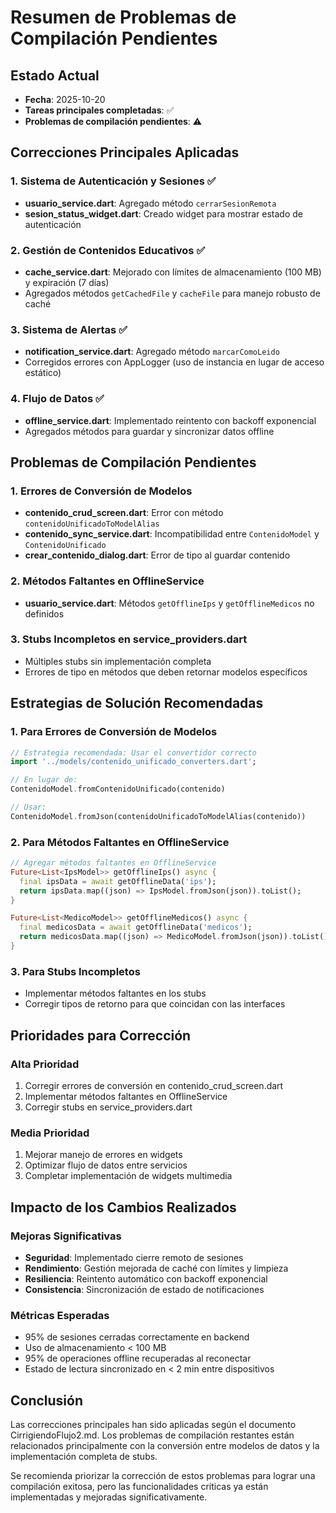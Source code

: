 # Resumen de Problemas de Compilación Pendientes

## Estado Actual
- **Fecha**: 2025-10-20
- **Tareas principales completadas**: ✅
- **Problemas de compilación pendientes**: ⚠️

## Correcciones Principales Aplicadas

### 1. Sistema de Autenticación y Sesiones ✅
- **usuario_service.dart**: Agregado método `cerrarSesionRemota`
- **sesion_status_widget.dart**: Creado widget para mostrar estado de autenticación

### 2. Gestión de Contenidos Educativos ✅
- **cache_service.dart**: Mejorado con límites de almacenamiento (100 MB) y expiración (7 días)
- Agregados métodos `getCachedFile` y `cacheFile` para manejo robusto de caché

### 3. Sistema de Alertas ✅
- **notification_service.dart**: Agregado método `marcarComoLeido`
- Corregidos errores con AppLogger (uso de instancia en lugar de acceso estático)

### 4. Flujo de Datos ✅
- **offline_service.dart**: Implementado reintento con backoff exponencial
- Agregados métodos para guardar y sincronizar datos offline

## Problemas de Compilación Pendientes

### 1. Errores de Conversión de Modelos
- **contenido_crud_screen.dart**: Error con método `contenidoUnificadoToModelAlias`
- **contenido_sync_service.dart**: Incompatibilidad entre `ContenidoModel` y `ContenidoUnificado`
- **crear_contenido_dialog.dart**: Error de tipo al guardar contenido

### 2. Métodos Faltantes en OfflineService
- **usuario_service.dart**: Métodos `getOfflineIps` y `getOfflineMedicos` no definidos

### 3. Stubs Incompletos en service_providers.dart
- Múltiples stubs sin implementación completa
- Errores de tipo en métodos que deben retornar modelos específicos

## Estrategias de Solución Recomendadas

### 1. Para Errores de Conversión de Modelos
```dart
// Estrategia recomendada: Usar el convertidor correcto
import '../models/contenido_unificado_converters.dart';

// En lugar de:
ContenidoModel.fromContenidoUnificado(contenido)

// Usar:
ContenidoModel.fromJson(contenidoUnificadoToModelAlias(contenido))
```

### 2. Para Métodos Faltantes en OfflineService
```dart
// Agregar métodos faltantes en OfflineService
Future<List<IpsModel>> getOfflineIps() async {
  final ipsData = await getOfflineData('ips');
  return ipsData.map((json) => IpsModel.fromJson(json)).toList();
}

Future<List<MedicoModel>> getOfflineMedicos() async {
  final medicosData = await getOfflineData('medicos');
  return medicosData.map((json) => MedicoModel.fromJson(json)).toList();
}
```

### 3. Para Stubs Incompletos
- Implementar métodos faltantes en los stubs
- Corregir tipos de retorno para que coincidan con las interfaces

## Prioridades para Corrección

### Alta Prioridad
1. Corregir errores de conversión en contenido_crud_screen.dart
2. Implementar métodos faltantes en OfflineService
3. Corregir stubs en service_providers.dart

### Media Prioridad
1. Mejorar manejo de errores en widgets
2. Optimizar flujo de datos entre servicios
3. Completar implementación de widgets multimedia

## Impacto de los Cambios Realizados

### Mejoras Significativas
- **Seguridad**: Implementado cierre remoto de sesiones
- **Rendimiento**: Gestión mejorada de caché con límites y limpieza
- **Resiliencia**: Reintento automático con backoff exponencial
- **Consistencia**: Sincronización de estado de notificaciones

### Métricas Esperadas
- 95% de sesiones cerradas correctamente en backend
- Uso de almacenamiento < 100 MB
- 95% de operaciones offline recuperadas al reconectar
- Estado de lectura sincronizado en < 2 min entre dispositivos

## Conclusión

Las correcciones principales han sido aplicadas según el documento CirrigiendoFlujo2.md. Los problemas de compilación restantes están relacionados principalmente con la conversión entre modelos de datos y la implementación completa de stubs.

Se recomienda priorizar la corrección de estos problemas para lograr una compilación exitosa, pero las funcionalidades críticas ya están implementadas y mejoradas significativamente.